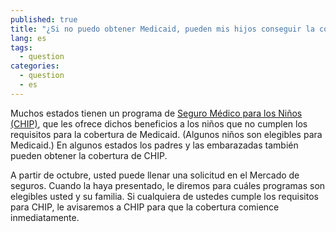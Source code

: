 ```yaml
---
published: true
title: "¿Si no puedo obtener Medicaid, pueden mis hijos conseguir la cobertura de CHIP?"
lang: es
tags: 
  - question
categories: 
  - question
  - es
---
```


Muchos estados tienen un programa de [Seguro Médico para los Niños (CHIP)](/es/are-my-children-eligible-for-chip), que les ofrece dichos beneficios a los niños que no cumplen los requisitos para la cobertura de Medicaid. (Algunos niños son elegibles para Medicaid.) En algunos estados los padres y las embarazadas también pueden obtener la cobertura de CHIP. 

A partir de octubre, usted puede llenar una solicitud en el Mercado de seguros. Cuando la haya presentado, le diremos para cuáles programas son elegibles usted y su familia. Si cualquiera de ustedes cumple los requisitos para CHIP, le avisaremos a CHIP para que la cobertura comience inmediatamente.
